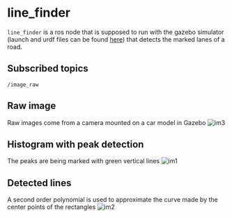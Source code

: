 # line_finder
`line_finder` is a ros node that is supposed to run with the gazebo simulator (launch and urdf files can be found [here](https://github.com/KNR-Selfie/selfie_carolocup2019_simulator)) that detects the marked lanes of a road.

## Subscribed topics
`/image_raw`

## Raw image

Raw images come from a camera mounted on a car model in Gazebo
![im3](https://user-images.githubusercontent.com/17860903/55499304-faaec280-5645-11e9-9534-93a0d6fd71ce.png)

## Histogram with peak detection

The peaks are being marked with green vertical lines
![im1](https://user-images.githubusercontent.com/17860903/55499109-79efc680-5645-11e9-8a95-dc95c0bc7d1f.png)

## Detected lines

A second order polynomial is used to approximate the curve made by the center points of the rectangles 
![im2](https://user-images.githubusercontent.com/17860903/55499216-c4714300-5645-11e9-9abc-e13b7416b0c2.png)

